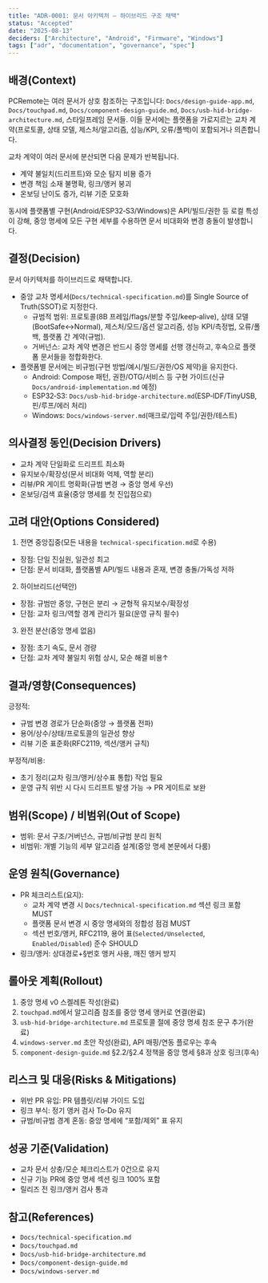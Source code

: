 ```yaml
---
title: "ADR-0001: 문서 아키텍처 — 하이브리드 구조 채택"
status: "Accepted"
date: "2025-08-13"
deciders: ["Architecture", "Android", "Firmware", "Windows"]
tags: ["adr", "documentation", "governance", "spec"]
---
```


## 배경(Context)

PCRemote는 여러 문서가 상호 참조하는 구조입니다: `Docs/design-guide-app.md`, `Docs/touchpad.md`, `Docs/component-design-guide.md`, `Docs/usb-hid-bridge-architecture.md`, 스타일프레임 문서들. 이들 문서에는 플랫폼을 가로지르는 교차 계약(프로토콜, 상태 모델, 제스처/알고리즘, 성능/KPI, 오류/폴백)이 포함되거나 의존합니다.

교차 계약이 여러 문서에 분산되면 다음 문제가 반복됩니다.
- 계약 불일치(드리프트)와 모순 탐지 비용 증가
- 변경 책임 소재 불명확, 링크/앵커 붕괴
- 온보딩 난이도 증가, 리뷰 기준 모호화

동시에 플랫폼별 구현(Android/ESP32‑S3/Windows)은 API/빌드/권한 등 로컬 특성이 강해, 중앙 명세에 모든 구현 세부를 수용하면 문서 비대화와 변경 충돌이 발생합니다.

## 결정(Decision)

문서 아키텍처를 하이브리드로 채택합니다.

- 중앙 교차 명세서(`Docs/technical-specification.md`)를 Single Source of Truth(SSOT)로 지정한다.
  - 규범적 범위: 프로토콜(8B 프레임/flags/분할 주입/keep‑alive), 상태 모델(BootSafe↔Normal), 제스처/모드/옵션 알고리즘, 성능 KPI/측정법, 오류/폴백, 플랫폼 간 계약(규범).
  - 거버넌스: 교차 계약 변경은 반드시 중앙 명세를 선행 갱신하고, 후속으로 플랫폼 문서들을 정합화한다.
- 플랫폼별 문서에는 비규범(구현 방법/예시/빌드/권한/OS 제약)을 유지한다.
  - Android: Compose 패턴, 권한/OTG/서비스 등 구현 가이드(신규 `Docs/android-implementation.md` 예정)
  - ESP32‑S3: `Docs/usb-hid-bridge-architecture.md`(ESP‑IDF/TinyUSB, 핀/루프/에러 처리)
  - Windows: `Docs/windows-server.md`(매크로/입력 주입/권한/테스트)

## 의사결정 동인(Decision Drivers)

- 교차 계약 단일화로 드리프트 최소화
- 유지보수/확장성(문서 비대화 억제, 역할 분리)
- 리뷰/PR 게이트 명확화(규범 변경 → 중앙 명세 우선)
- 온보딩/검색 효율(중앙 명세를 첫 진입점으로)

## 고려 대안(Options Considered)

1) 전면 중앙집중(모든 내용을 `technical-specification.md`로 수용)
- 장점: 단일 진실원, 일관성 최고
- 단점: 문서 비대화, 플랫폼별 API/빌드 내용과 혼재, 변경 충돌/가독성 저하

2) 하이브리드(선택안)
- 장점: 규범만 중앙, 구현은 분리 → 균형적 유지보수/확장성
- 단점: 교차 링크/역할 경계 관리가 필요(운영 규칙 필수)

3) 완전 분산(중앙 명세 없음)
- 장점: 초기 속도, 문서 경량
- 단점: 교차 계약 불일치 위험 상시, 모순 해결 비용↑

## 결과/영향(Consequences)

긍정적:
- 규범 변경 경로가 단순화(중앙 → 플랫폼 전파)
- 용어/상수/상태/프로토콜의 일관성 향상
- 리뷰 기준 표준화(RFC2119, 섹션/앵커 규칙)

부정적/비용:
- 초기 정리(교차 링크/앵커/상수표 통합) 작업 필요
- 운영 규칙 위반 시 다시 드리프트 발생 가능 → PR 게이트로 보완

## 범위(Scope) / 비범위(Out of Scope)

- 범위: 문서 구조/거버넌스, 규범/비규범 분리 원칙
- 비범위: 개별 기능의 세부 알고리즘 설계(중앙 명세 본문에서 다룸)

## 운영 원칙(Governance)

- PR 체크리스트(요지):
  - 교차 계약 변경 시 `Docs/technical-specification.md` 섹션 링크 포함 MUST
  - 플랫폼 문서 변경 시 중앙 명세와의 정합성 점검 MUST
  - 섹션 번호/앵커, RFC2119, 용어 표(`Selected/Unselected`, `Enabled/Disabled`) 준수 SHOULD
- 링크/앵커: 상대경로+§번호 앵커 사용, 깨진 앵커 방지

## 롤아웃 계획(Rollout)

1) 중앙 명세 v0 스켈레톤 작성(완료)
2) `touchpad.md`에서 알고리즘 참조를 중앙 명세 앵커로 연결(완료)
3) `usb-hid-bridge-architecture.md` 프로토콜 절에 중앙 명세 참조 문구 추가(완료)
4) `windows-server.md` 초안 작성(완료), API 매핑/연동 플로우는 후속
5) `component-design-guide.md` §2.2/§2.4 정책을 중앙 명세 §8과 상호 링크(후속)

## 리스크 및 대응(Risks & Mitigations)

- 위반 PR 유입: PR 템플릿/리뷰 가이드 도입
- 링크 부식: 정기 앵커 검사 To‑Do 유지
- 규범/비규범 경계 혼동: 중앙 명세에 “포함/제외” 표 유지

## 성공 기준(Validation)

- 교차 문서 상충/모순 체크리스트가 0건으로 유지
- 신규 기능 PR에 중앙 명세 섹션 링크 100% 포함
- 릴리즈 전 링크/앵커 검사 통과

## 참고(References)

- `Docs/technical-specification.md`
- `Docs/touchpad.md`
- `Docs/usb-hid-bridge-architecture.md`
- `Docs/component-design-guide.md`
- `Docs/windows-server.md`


